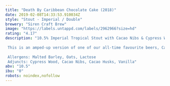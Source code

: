 ```yaml
---
title: "Death By Caribbean Chocolate Cake (2018)"
date: 2019-02-08T14:33:53.910034Z
style: "Stout - Imperial / Double"
brewery: "Siren Craft Brew"
image: "https://labels.untappd.com/labels/2962966?size=hd"
rating: "4.17"
description: "10.5% Imperial Tropical Stout with Cacao Nibs & Cypress Wood  This is an amped-up version of one of our all-time favourite beers, Caribbean Chocolate Cake brewed in collaboration with Cigar City Brewing. Even more hand-roasted cacao nibs, even more lactose, even more bottled indulgence. This is the big one.   Allergens: Malted Barley, Oats, Lactose Adjuncts: Cypress Wood, Cacao Nibs, Cacao Husks, Vanilla"
abv: "10.5"
ibu: "0"
robots: noindex,nofollow
---
```

